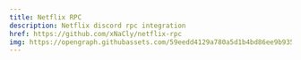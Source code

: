 ```yaml
---
title: Netflix RPC
description: Netflix discord rpc integration
href: https://github.com/xNaCly/netflix-rpc
img: https://opengraph.githubassets.com/59eedd4129a780a5d1b4bd86ee9b93561c46bb50bc4f5a6bc051b96c7363cd37/xNaCly/netflix-rpc
---
```

